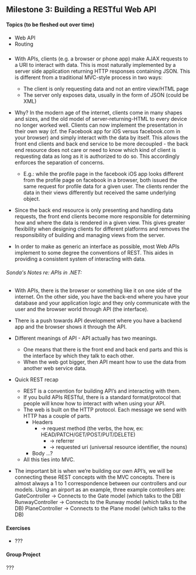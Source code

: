 ## Milestone 3:  Building a RESTful Web API
#### Topics (to be fleshed out over time)
* Web API
* Routing

#####
* With APIs, clients (e.g. a browser or phone app) make AJAX requests to a URI to interact with data. This is most naturally implemented by a server side application returning HTTP responses containing JSON. This is different from a traditional MVC-style process in two ways:
  * The client is only requesting data and not an entire view/HTML page
  * The server only exposes data, usually in the form of JSON (could be XML)

* Why? In the modern age of the internet, clients come in many shapes and sizes, and the old model of server-returning-HTML to every device no longer worked well. Clients can now implement the presentation in their own way (cf. the Facebook app for iOS versus facebook.com in your browser) and simply interact with the data by itself. This allows the front end clients and back end service to be more decoupled - the back end resource does not care or need to know which kind of client is requesting data as long as it is authorized to do so. This accordingly enforces the separation of concerns.
  * E.g.: while the profile page in the facebook iOS app looks different from the profile page on facebook in a browser, both issued the same request for profile data for a given user. The clients render the data in their views differently but received the same underlying object.

* Since the back end resource is only presenting and handling data requests, the front end clients become more responsible for determining how and where the data is rendered in a given view. This gives greater flexibility when designing clients for different platforms and removes the responsibility of building and managing views from the server.

* In order to make as generic an interface as possible, most Web APIs implement to some degree the conventions of REST. This aides in providing a consistent system of interacting with data.


###### Sonda's Notes re: APIs in .NET:
* With APIs, there is the browser or something like it on one side of the internet. On the other side, you have the back-end where you have your database and your application logic and they only communicate with the user and the browser world through API (the interface).
* There is a push towards API development where you have a backend app and the browser shows it through the API.
* Different meanings of API - API actually has two meanings.
  * One means that there is the front end and back end parts and this is the interface by which they talk to each other.
  * When the web got bigger, then API meant how to use the data from another web service data.
* Quick REST recap
    * REST is a convention for building API’s and interacting with them.  
    * If you build APIs RESTful, there is a standard format/protocol that people will know how to interact with when using your API.
    * The web is built on the HTTP protocol.  Each message we send with HTTP has a couple of parts.
  	  * Headers
        * → request method (the verbs, the how, ex: HEAD/PATCH/GET/POST/PUT/DELETE)
  		  * → referrer
  		  * → requested uri (universal resource identifier, the nouns)
  	  * Body
  		...?
    * All this ties into MVC.

* The important bit is when we’re building our own API’s, we will be connecting these REST concepts with the MVC concepts.  There is almost always a 1 to 1 correspondence between our controllers and our models.  Using an airport as an example, three example controllers are:
  	GateController → Connects to the Gate model (which talks to the DB)
  	RunwayController → Connects to the Runway model (which talks to the DB)
  	PlaneController  → Connects to the Plane model (which talks to the DB)


#### Exercises
* ???

#### Group Project
???
